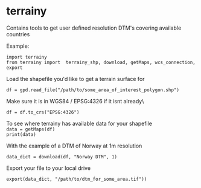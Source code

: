 # terrainy
Contains tools to get user defined resolution DTM's covering available countries

Example:

`import terrainy`\
`from terrainy import  terrainy_shp, download, getMaps, wcs_connection, export `

Load the shapefile you'd like to get a terrain surface for

`df = gpd.read_file("/path/to/some_area_of_interest_polygon.shp")`

Make sure it is in WGS84 / EPSG:4326 if it isnt already\

`df = df.to_crs("EPSG:4326")`

To see where terrainy has available data for your shapefile\
`data = getMaps(df)`\
`print(data)`

With the example of a DTM of Norway at 1m resolution

`data_dict = download(df, "Norway DTM", 1)`

Export your file to your local drive

`export(data_dict, "/path/to/dtm_for_some_area.tif"))`

